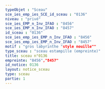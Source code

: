 ```yaml
---
typeObjet : "Sceau"
sce_ies_emp_ies_SCE_id_sceau : "0136"
niveau : "privé"
sce_ies_EMP_n_Inv_IFAO : "8456"
sce_ies_EMP_n_Inv_IFAO : "8457"
id_sceau : "0136"
sce_ies_emp_ies_EMP_n_Inv_IFAO : "8456"
sce_ies_emp_ies_EMP_n_Inv_IFAO : "8457"
motif : "gros labyrinthe "style nouille""
type_sceau : "sceau estampille (empreinte)"
title: sceau n°0136
empreinte: "8456","8457"
id_notice: 0136
layout: notice_sceau
type: sceau
partie: 1
---
```

